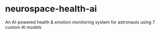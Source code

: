 # neurospace-health-ai
An AI-powered health &amp; emotion monitoring system for astronauts using 7 custom AI models
